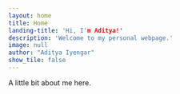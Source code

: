 ```yaml
---
layout: home
title: Home
landing-title: 'Hi, I'm Aditya!'
description: 'Welcome to my personal webpage.'
image: null
author: "Aditya Iyengar"
show_tile: false
---
```


A little bit about me here.
